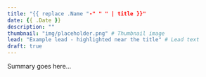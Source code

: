 ```yaml
---
title: "{{ replace .Name "-" " " | title }}"
date: {{ .Date }}
description: ""
thumbnail: "img/placeholder.png" # Thumbnail image
lead: "Example lead - highlighted near the title" # Lead text
draft: true
---
```


Summary goes here...

<!--more-->

